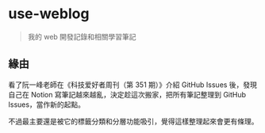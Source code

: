 # use-weblog

> 我的 web 開發記錄和相關學習筆記

## 緣由

看了阮一峰老師在《科技爱好者周刊（第 351 期）》介紹 GitHub Issues 後，發現自己在 Notion 寫筆記越來越亂，決定趁這次搬家，把所有筆記整理到 GitHub Issues，當作新的起點。

不過最主要還是被它的標籤分類和分層功能吸引，覺得這樣整理起來會更有條理。
